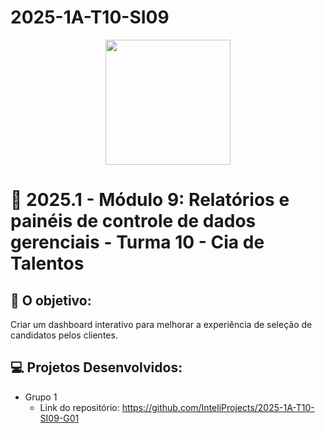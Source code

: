 # 2025-1A-T10-SI09

<div align="center">
    <img src="https://drive.google.com/file/d/1ZuI8YLjpylr2MOPhzazjOZZ0lp998tnW/view?usp=drive_link"  width="200">
</div>


# 🙋 2025.1  - Módulo 9: Relatórios e painéis de controle de dados gerenciais - Turma 10 - Cia de Talentos


## 🎯 O objetivo:
Criar um dashboard interativo para melhorar a experiência de seleção de candidatos pelos clientes.

## 💻 Projetos Desenvolvidos: 

- Grupo 1 
  - Link do repositório: https://github.com/InteliProjects/2025-1A-T10-SI09-G01

